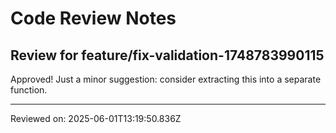 # Code Review Notes

## Review for feature/fix-validation-1748783990115

Approved! Just a minor suggestion: consider extracting this into a separate function.

---
Reviewed on: 2025-06-01T13:19:50.836Z